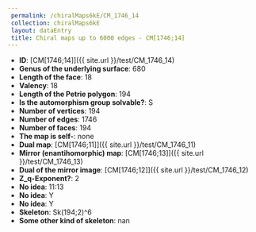 ```yaml
--- 
 permalink: /chiralMaps6kE/CM_1746_14 
 collection: chiralMaps6kE
 layout: dataEntry
 title: Chiral maps up to 6000 edges - CM[1746;14]
---
```


- **ID**: [CM[1746;14]]({{ site.url }}/test/CM_1746_14)
- **Genus of the underlying surface**: 680
- **Length of the face**: 18
- **Valency**: 18
- **Length of the Petrie polygon**: 194
- **Is the automorphism group solvable?**: S
- **Number of vertices**: 194
- **Number of edges**: 1746
- **Number of faces**: 194
- **The map is self-**: none
- **Dual map**: [CM[1746;11]]({{ site.url }}/test/CM_1746_11)
- **Mirror (enantihomorphic) map**: [CM[1746;13]]({{ site.url }}/test/CM_1746_13)
- **Dual of the mirror image**: [CM[1746;12]]({{ site.url }}/test/CM_1746_12)
- **Z_q-Exponent?**: 2
- **No idea**:  11:13
- **No idea**: Y
- **No idea**: Y
- **Skeleton**: Sk(194;2)^6
- **Some other kind of skeleton**: nan
